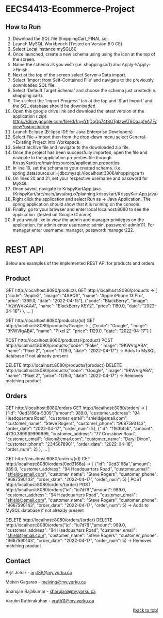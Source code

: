 # EECS4413-Ecommerce-Project
<div id="top"></div>

<!-- How to Run -->
## How to Run

1. Download the SQL file ShoppingCart_FINAL.sql.
2. Launch MySQL Workbench (Tested on Version 8.0 CE).
3. Select Local instance mySQL80.
4. Once launched, create a new schema using using the icon at the top of the screen.
5. Name the schema as you wish (i.e. shoppingcart) and Apply->Apply->Finish.
6. Next at the top of the screen select Server->Data import.
7. Select 'Import from Self-Contained File' and navigate to the previously downloaded SQL file.
8. Select 'Default Target Schema' and choose the schema just created(i.e. shopping cart).
9. Then select the 'Import Progress' tab at the top and 'Start Import' and the SQL database should be downloaded.
10. Open this google drive link and download the latest version of the application (.zip): https://drive.google.com/file/d/1nysYfjDqOp74tSOTglzwAT6OaJpfeAZF/view?usp=sharing
11. Launch Eclipse (Eclipse IDE for Java Enterprise Developers)
12. Select File->Import then from the drop-down menu select General->Existing Project Into Workspace.
13. Select archive file and navigate to the downloaded zip file.
14. Once the project has been successfully imported, open the file and navigate to the application.properties file through KrispyKart/src/main/resources/application.properties.
15. In line 19, set the schema to your created schema. (i.e. spring.datasource.url=jdbc:mysql://localhost:3306/shoppingcart)
16. On lines 20 and 21, set your respective username and password for MySQL.
17. Once saved, navigate to KrispyKartApp.java. (KrispyKart/src/main/java/org.o7planning.krispykart/KrispyKartApp.java)
18. Right click the application and select Run as -> Java Application. The spring application should show that it is running on the console.
19. Finally, go to your browser and enter local localhost:8080 to see the application. (tested on Google Chrome)
20. If you would like to view the admin and manager privileges on the application, for admin enter username: admin, password: admin111. For manager enter username: manager, password: manager222.

<h1>REST API</h1>
Below are examples of the implemented REST API for products and orders.

<h2>Product</h2>
GET http://localhost:8080/products
GET http://localhost:8080/products → [ {"code": "Apple2", "image": "4AAQS", "name": "Apple iPhone 13 Pro", "price": 1399.0, "date": "2022-04-15"}, {"code": "BlackBerry", "image": "Ih2dWVkAAA", "name": "BlackBerry KEY2", "price": 1189.0, "date": "2022-04-16"}
}, … ]

GET http://localhost:8080/products/{id}
GET http://localhost:8080/products/Google → [ {"code": "Google", "image": "9KWVIgABA", "name": "Pixel 2", "price": 1129.0, "date": "2022-04-17"} ]

POST http://localhost:8080/products/{product}
POST http://localhost:8080/products{"code": "Fake", "image": "9KWVIgABA", "name": "Pixel 2", "price": 1129.0, "date": "2022-04-17"} → Adds to MySQL database if not already present

DELETE http://localhost:8080/products/{product}
DELETE http://localhost:8080/products{"code": "Google", "image": "9KWVIgABA", "name": "Pixel 2", "price": 1129.0, "date": "2022-04-17"} → Removes matching product

<h2>Orders</h2>
GET http://localhost:8080/orders
GET http://localhost:8080/orders → [ {"id": "0ed3166a-5309","amount": 989.0, "customer_address": "94 Headquarters Road", "customer_email": "shield@email.com", "customer_name": "Steve Rogers", "customer_phone": "9687590143", "order_date": "2022-04-17", "order_num": 5}, {"id": "1163bfcb", "amount": 4730.389999999999, "customer_address": "77 Crossbow Road", "customer_email": "dixon@email.com", "customer_name": "Daryl Dixon", "customer_phone": "2345678901", "order_date": "2022-04-16", "order_num": 2} }, … ]

GET http://localhost:8080/orders/{id}
GET http://localhost:8080/orders{0ed3166a} → [ {"id": "0ed3166a","amount": 989.0, "customer_address": "94 Headquarters Road", "customer_email": "shield@email.com", "customer_name": "Steve Rogers", "customer_phone": "9687590143", "order_date": "2022-04-17", "order_num": 5} ]
POST http://localhost:8080/orders/{order}
POST http://localhost:8080/orders{"id": "iu7d78","amount": 989.0, "customer_address": "94 Headquarters Road", "customer_email": "shield@email.com", "customer_name": "Steve Rogers", "customer_phone": "9687590143", "order_date": "2022-04-17", "order_num": 5} → Adds to MySQL database if not already present

DELETE http://localhost:8080/orders/{order}
DELETE http://localhost:8080/orders{"id": "iu7d78","amount": 989.0, "customer_address": "94 Headquarters Road", "customer_email": "shield@email.com", "customer_name": "Steve Rogers", "customer_phone": "9687590143", "order_date": "2022-04-17", "order_num": 5} → Removes matching product

<!-- CONTACT -->
## Contact

Arjit Johar - arjit39@my.yorku.ca

Melvin Gagarao - melving@my.yorku.ca

Sharujan Rajakumar - sharujan@my.yorku.ca

Varuhn Ruthirakuhan - vruth11@my.yorku.ca

<p align="right">(<a href="#top">back to top</a>)</p>
